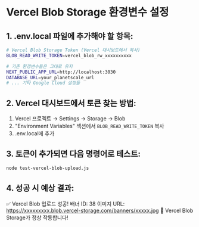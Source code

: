 # Vercel Blob Storage 환경변수 설정

## 1. .env.local 파일에 추가해야 할 항목:

```bash
# Vercel Blob Storage Token (Vercel 대시보드에서 복사)
BLOB_READ_WRITE_TOKEN=vercel_blob_rw_xxxxxxxxxx

# 기존 환경변수들은 그대로 유지
NEXT_PUBLIC_APP_URL=http://localhost:3030
DATABASE_URL=your_planetscale_url
# ... 기타 Google Cloud 설정들
```

## 2. Vercel 대시보드에서 토큰 찾는 방법:
1. Vercel 프로젝트 → Settings → Storage → Blob
2. "Environment Variables" 섹션에서 `BLOB_READ_WRITE_TOKEN` 복사
3. .env.local에 추가

## 3. 토큰이 추가되면 다음 명령어로 테스트:
```bash
node test-vercel-blob-upload.js
```

## 4. 성공 시 예상 결과:
✅ Vercel Blob 업로드 성공!
   배너 ID: 38
   이미지 URL: https://xxxxxxxxx.blob.vercel-storage.com/banners/xxxxx.jpg
   🎉 Vercel Blob Storage가 정상 작동합니다!